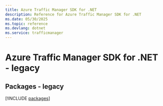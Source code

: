 ```yaml
---
title: Azure Traffic Manager SDK for .NET
description: Reference for Azure Traffic Manager SDK for .NET
ms.date: 05/30/2025
ms.topic: reference
ms.devlang: dotnet
ms.service: trafficmanager
---
```

# Azure Traffic Manager SDK for .NET - legacy
## Packages - legacy
[!INCLUDE [packages](traffic-manager-index.md)]